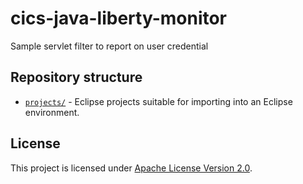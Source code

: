 cics-java-liberty-monitor
=====================

Sample servlet filter to report on user credential


## Repository structure

* [`projects/`](projects) - Eclipse projects suitable for importing into an Eclipse environment. 

## License
This project is licensed under [Apache License Version 2.0](LICENSE).
